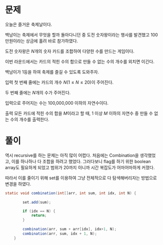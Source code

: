 # 문제
오늘은 즐거운 축제날이다.

백남이는 축제에서 무엇을 할까 돌아다니던 중 도전 숫자왕이라는 행사를 발견했고 100만원이라는 상금에 홀려 바로 참가하였다.

도전 숫자왕은 $N$개의 숫자 카드를 조합하여 다양한 수를 만드는 게임이다.

이번 라운드에서는 카드의 적힌 수의 합으로 만들 수 없는 수의 개수를 외치면 이긴다.

백남이가 1등을 하여 축제를 즐길 수 있도록 도와주자.


 

입력
첫 번째 줄에는 카드의 개수 $N$($1\leq N \leq 20$)이 주어진다.

두 번째 줄에는 $N$개의 수가 주어진다.

입력으로 주어지는 수는 100,000,000 이하의 자연수이다.

출력
모든 카드에 적힌 수의 합을 $M$이라고 할 때, 1 이상 $M$ 이하의 자연수 중 만들 수 없는 수의 개수를 출력한다.

# 풀이
역시 recursive를 하는 문제는 아직 많이 어렵다.
처음에는 Combination을 생각했었고, 이를 하나하나 다 조합을 하려고 했었다.
그러다보니 flag를 하기 위한 boolean array도 필요하게 되었고 범위가 20까지 이니까 시간 복잡도가 어마어마하게 커졌다.

따라서 이를 줄이기 위해 set를 이용하여 그냥 전체적으로 다 탐색해버리자는 방법으로 변경을 하였다.
```java
static void combination(int[]arr, int sum, int idx, int N) {
		
		set.add(sum);

		if (idx == N) {
			return;
		}
				
		combination(arr, sum + arr[idx], idx+1, N);
		combination(arr, sum, idx + 1, N);
	}
```
